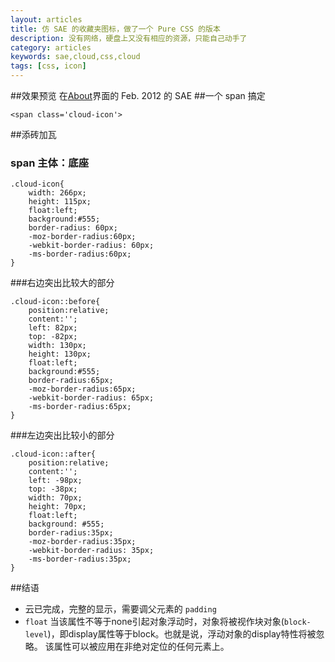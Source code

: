 ```yaml
---
layout: articles
title: 仿 SAE 的收藏夹图标，做了一个 Pure CSS 的版本
description: 没有网络，硬盘上又没有相应的资源，只能自己动手了
category: articles
keywords: sae,cloud,css,cloud
tags: [css, icon]
---
```

##效果预览
在[About](/about.html "关于我")界面的 Feb. 2012 的 SAE
##一个 span 搞定

	<span class='cloud-icon'>

##添砖加瓦

### span 主体：底座
	.cloud-icon{
		width: 266px;
		height: 115px;
		float:left;
		background:#555;
		border-radius: 60px;
		-moz-border-radius:60px;
		-webkit-border-radius: 60px;
		-ms-border-radius:60px;
	}

###右边突出比较大的部分

	.cloud-icon::before{
		position:relative;
		content:'';
		left: 82px;
		top: -82px;
		width: 130px;
		height: 130px;
		float:left;
		background:#555;
		border-radius:65px;
		-moz-border-radius:65px;
		-webkit-border-radius: 65px;
		-ms-border-radius:65px;
	}

###左边突出比较小的部分
	
	.cloud-icon::after{
		position:relative;
		content:'';
		left: -98px;
		top: -38px;
		width: 70px;
		height: 70px;
		float:left;
		background: #555;
		border-radius:35px;
		-moz-border-radius:35px;
		-webkit-border-radius: 35px;
		-ms-border-radius:35px;
	}

##结语
* 云已完成，完整的显示，需要调父元素的 `padding`
* `float` 当该属性不等于none引起对象浮动时，对象将被视作块对象(`block-level`)，即display属性等于block。也就是说，浮动对象的display特性将被忽略。 该属性可以被应用在非绝对定位的任何元素上。 
